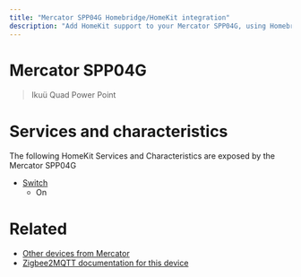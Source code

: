 ```yaml
---
title: "Mercator SPP04G Homebridge/HomeKit integration"
description: "Add HomeKit support to your Mercator SPP04G, using Homebridge, Zigbee2MQTT and homebridge-z2m."
---
```

<!---
This file has been GENERATED using src/docgen/docgen.ts
DO NOT EDIT THIS FILE MANUALLY!
-->
# Mercator SPP04G
> Ikuü Quad Power Point


# Services and characteristics
The following HomeKit Services and Characteristics are exposed by
the Mercator SPP04G

* [Switch](../../switch.md)
  * On


# Related
* [Other devices from Mercator](../index.md#mercator)
* [Zigbee2MQTT documentation for this device](https://www.zigbee2mqtt.io/devices/SPP04G.html)